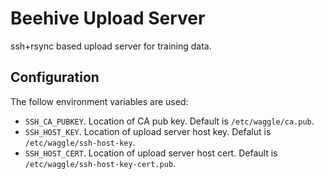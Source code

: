 # Beehive Upload Server

ssh+rsync based upload server for training data.

## Configuration

The follow environment variables are used:

* `SSH_CA_PUBKEY`. Location of CA pub key. Default is `/etc/waggle/ca.pub`.
* `SSH_HOST_KEY`. Location of upload server host key. Defalut is `/etc/waggle/ssh-host-key`.
* `SSH_HOST_CERT`. Location of upload server host cert. Default is `/etc/waggle/ssh-host-key-cert.pub`.
